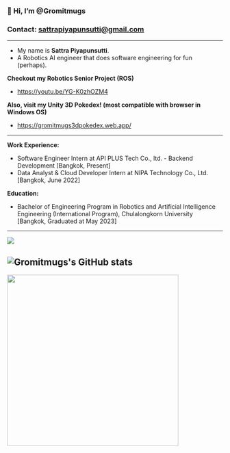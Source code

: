 ### 👋 Hi, I’m @Gromitmugs ###
### Contact: sattrapiyapunsutti@gmail.com
--------

- My name is **Sattra Piyapunsutti**.
- A Robotics AI engineer that does software engineering for fun (perhaps).

**Checkout my Robotics Senior Project (ROS)**
- https://youtu.be/YG-K0zhOZM4

**Also, visit my Unity 3D Pokedex! (most compatible with browser in Windows OS)**
- https://gromitmugs3dpokedex.web.app/
--------

**Work Experience:**
* Software Engineer Intern at API PLUS Tech Co., ltd. - Backend Development [Bangkok, Present]
* Data Analyst & Cloud Developer Intern at NIPA Technology Co., Ltd. [Bangkok, June 2022]

**Education:**
* Bachelor of Engineering Program in Robotics and Artificial Intelligence Engineering (International Program),
Chulalongkorn University [Bangkok, Graduated at May 2023]
--------

<a href="https://github.com/Gromitmugs/github-readme-stats">
  <img align="center" src="https://github-readme-stats.vercel.app/api/top-langs/?username=Gromitmugs&layout=compact" />
</a>

![Gromitmugs's GitHub stats](https://github-readme-stats.vercel.app/api?username=Gromitmugs&show_icons=true&rank_icon=github)
--------

<img src="https://github.com/Gromitmugs/Gromitmugs/assets/86527305/1a50ef9f-359d-40a2-b688-95295263aefe" width="400">
